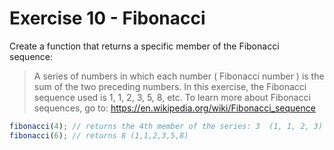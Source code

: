 # Exercise 10 - Fibonacci

Create a function that returns a specific member of the Fibonacci sequence:

> A series of numbers in which each number ( Fibonacci number ) is the sum of the two preceding numbers.
> In this exercise, the Fibonacci sequence used is 1, 1, 2, 3, 5, 8, etc.
> To learn more about Fibonacci sequences, go to: https://en.wikipedia.org/wiki/Fibonacci_sequence

```javascript
fibonacci(4); // returns the 4th member of the series: 3  (1, 1, 2, 3)
fibonacci(6); // returns 8 (1,1,2,3,5,8)
```
